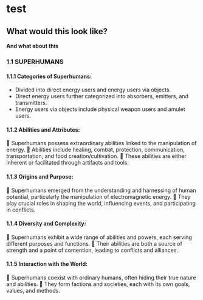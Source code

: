 # test
## What would this look like?

**And what about this**

### 1.1	SUPERHUMANS

#### 1.1.1	Categories of Superhumans:
- Divided into direct energy users and energy users via objects.
- Direct energy users further categorized into absorbers, emitters, and transmitters.
- Energy users via objects include physical weapon users and amulet users.

#### 1.1.2	Abilities and Attributes:
	Superhumans possess extraordinary abilities linked to the manipulation of energy.
	Abilities include healing, combat, protection, communication, transportation, and food creation/cultivation.
	These abilities are either inherent or facilitated through artifacts and tools.

#### 1.1.3	Origins and Purpose:
	Superhumans emerged from the understanding and harnessing of human potential, particularly the manipulation of electromagnetic energy.
	They play crucial roles in shaping the world, influencing events, and participating in conflicts.

#### 1.1.4	Diversity and Complexity:
	Superhumans exhibit a wide range of abilities and powers, each serving different purposes and functions.
	Their abilities are both a source of strength and a point of contention, leading to conflicts and alliances.

#### 1.1.5	Interaction with the World:
	Superhumans coexist with ordinary humans, often hiding their true nature and abilities.
	They form factions and societies, each with its own goals, values, and methods.
